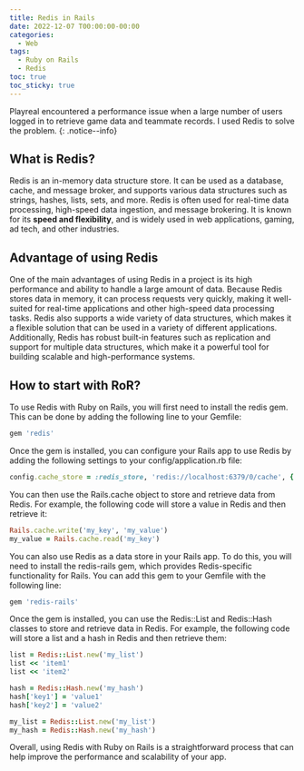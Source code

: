 ```yaml
---
title: Redis in Rails
date: 2022-12-07 T00:00:00-00:00
categories:
  - Web
tags:
  - Ruby on Rails
  - Redis
toc: true
toc_sticky: true
---
```


Playreal encountered a performance issue when a large number of users logged in to retrieve game data and teammate records. I used Redis to solve the problem.
{: .notice--info}

## What is Redis?

Redis is an in-memory data structure store. It can be used as a database, cache, and message broker, and supports various data structures such as strings, hashes, lists, sets, and more. Redis is often used for real-time data processing, high-speed data ingestion, and message brokering. 
It is known for its **speed and flexibility**, and is widely used in web applications, gaming, ad tech, and other industries.

## Advantage of using Redis

One of the main advantages of using Redis in a project is its high performance and ability to handle a large amount of data. Because Redis stores data in memory, it can process requests very quickly, making it well-suited for real-time applications and other high-speed data processing tasks. 
Redis also supports a wide variety of data structures, which makes it a flexible solution that can be used in a variety of different applications. 
Additionally, Redis has robust built-in features such as replication and support for multiple data structures, which make it a powerful tool for building scalable and high-performance systems.

## How to start with RoR?

To use Redis with Ruby on Rails, you will first need to install the redis gem. This can be done by adding the following line to your Gemfile:

```ruby
gem 'redis'
```
Once the gem is installed, you can configure your Rails app to use Redis by adding the following settings to your config/application.rb file:

```ruby
config.cache_store = :redis_store, 'redis://localhost:6379/0/cache', { expires_in: 90.minutes }
```
You can then use the Rails.cache object to store and retrieve data from Redis. For example, the following code will store a value in Redis and then retrieve it:

```ruby
Rails.cache.write('my_key', 'my_value')
my_value = Rails.cache.read('my_key')
```
You can also use Redis as a data store in your Rails app. To do this, you will need to install the redis-rails gem, which provides Redis-specific functionality for Rails. You can add this gem to your Gemfile with the following line:

```ruby
gem 'redis-rails'
```
Once the gem is installed, you can use the Redis::List and Redis::Hash classes to store and retrieve data in Redis. For example, the following code will store a list and a hash in Redis and then retrieve them:

```ruby
list = Redis::List.new('my_list')
list << 'item1'
list << 'item2'

hash = Redis::Hash.new('my_hash')
hash['key1'] = 'value1'
hash['key2'] = 'value2'

my_list = Redis::List.new('my_list')
my_hash = Redis::Hash.new('my_hash')
```
Overall, using Redis with Ruby on Rails is a straightforward process that can help improve the performance and scalability of your app.











